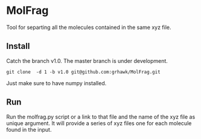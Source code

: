 MolFrag
=======
Tool for separting all the molecules contained in the same xyz file.

Install
-------
Catch the branch v1.0.
The master branch is under development.

    git clone  -d 1 -b v1.0 git@github.com:grhawk/MolFrag.git

Just make sure to have numpy installed.

Run
---
Run the molfrag.py script or a link to that file and the name of the xyz file as unique argument. It will provide a series of xyz files one for each molecule found in the input.

